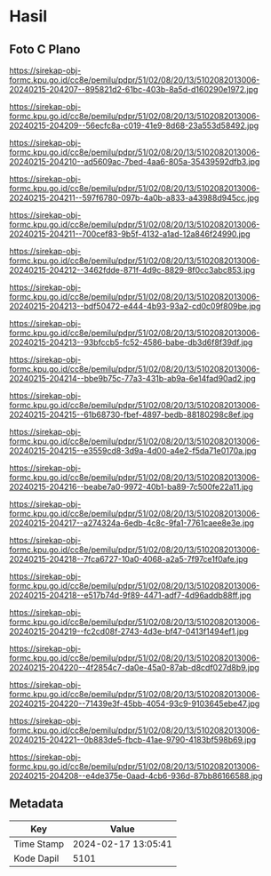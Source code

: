 # Hasil

## Foto C Plano

https://sirekap-obj-formc.kpu.go.id/cc8e/pemilu/pdpr/51/02/08/20/13/5102082013006-20240215-204207--895821d2-61bc-403b-8a5d-d160290e1972.jpg

https://sirekap-obj-formc.kpu.go.id/cc8e/pemilu/pdpr/51/02/08/20/13/5102082013006-20240215-204209--56ecfc8a-c019-41e9-8d68-23a553d58492.jpg

https://sirekap-obj-formc.kpu.go.id/cc8e/pemilu/pdpr/51/02/08/20/13/5102082013006-20240215-204210--ad5609ac-7bed-4aa6-805a-35439592dfb3.jpg

https://sirekap-obj-formc.kpu.go.id/cc8e/pemilu/pdpr/51/02/08/20/13/5102082013006-20240215-204211--597f6780-097b-4a0b-a833-a43988d945cc.jpg

https://sirekap-obj-formc.kpu.go.id/cc8e/pemilu/pdpr/51/02/08/20/13/5102082013006-20240215-204211--700cef83-9b5f-4132-a1ad-12a846f24990.jpg

https://sirekap-obj-formc.kpu.go.id/cc8e/pemilu/pdpr/51/02/08/20/13/5102082013006-20240215-204212--3462fdde-871f-4d9c-8829-8f0cc3abc853.jpg

https://sirekap-obj-formc.kpu.go.id/cc8e/pemilu/pdpr/51/02/08/20/13/5102082013006-20240215-204213--bdf50472-e444-4b93-93a2-cd0c09f809be.jpg

https://sirekap-obj-formc.kpu.go.id/cc8e/pemilu/pdpr/51/02/08/20/13/5102082013006-20240215-204213--93bfccb5-fc52-4586-babe-db3d6f8f39df.jpg

https://sirekap-obj-formc.kpu.go.id/cc8e/pemilu/pdpr/51/02/08/20/13/5102082013006-20240215-204214--bbe9b75c-77a3-431b-ab9a-6e14fad90ad2.jpg

https://sirekap-obj-formc.kpu.go.id/cc8e/pemilu/pdpr/51/02/08/20/13/5102082013006-20240215-204215--61b68730-fbef-4897-bedb-88180298c8ef.jpg

https://sirekap-obj-formc.kpu.go.id/cc8e/pemilu/pdpr/51/02/08/20/13/5102082013006-20240215-204215--e3559cd8-3d9a-4d00-a4e2-f5da71e0170a.jpg

https://sirekap-obj-formc.kpu.go.id/cc8e/pemilu/pdpr/51/02/08/20/13/5102082013006-20240215-204216--beabe7a0-9972-40b1-ba89-7c500fe22a11.jpg

https://sirekap-obj-formc.kpu.go.id/cc8e/pemilu/pdpr/51/02/08/20/13/5102082013006-20240215-204217--a274324a-6edb-4c8c-9fa1-7761caee8e3e.jpg

https://sirekap-obj-formc.kpu.go.id/cc8e/pemilu/pdpr/51/02/08/20/13/5102082013006-20240215-204218--7fca6727-10a0-4068-a2a5-7f97ce1f0afe.jpg

https://sirekap-obj-formc.kpu.go.id/cc8e/pemilu/pdpr/51/02/08/20/13/5102082013006-20240215-204218--e517b74d-9f89-4471-adf7-4d96addb88ff.jpg

https://sirekap-obj-formc.kpu.go.id/cc8e/pemilu/pdpr/51/02/08/20/13/5102082013006-20240215-204219--fc2cd08f-2743-4d3e-bf47-0413f1494ef1.jpg

https://sirekap-obj-formc.kpu.go.id/cc8e/pemilu/pdpr/51/02/08/20/13/5102082013006-20240215-204220--4f2854c7-da0e-45a0-87ab-d8cdf027d8b9.jpg

https://sirekap-obj-formc.kpu.go.id/cc8e/pemilu/pdpr/51/02/08/20/13/5102082013006-20240215-204220--71439e3f-45bb-4054-93c9-9103645ebe47.jpg

https://sirekap-obj-formc.kpu.go.id/cc8e/pemilu/pdpr/51/02/08/20/13/5102082013006-20240215-204221--0b883de5-fbcb-41ae-9790-4183bf598b69.jpg

https://sirekap-obj-formc.kpu.go.id/cc8e/pemilu/pdpr/51/02/08/20/13/5102082013006-20240215-204208--e4de375e-0aad-4cb6-936d-87bb86166588.jpg


## Metadata

| Key        | Value               |
| ---------- | ------------------- |
| Time Stamp | 2024-02-17 13:05:41 |
| Kode Dapil | 5101                |



